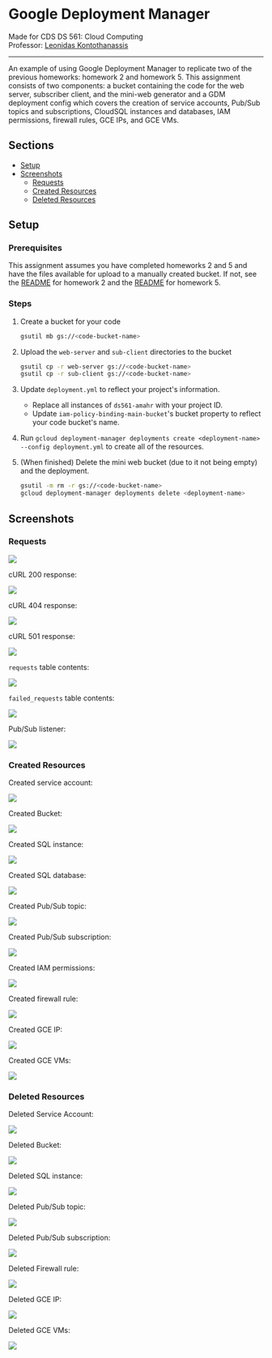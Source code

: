 # Google Deployment Manager

Made for CDS DS 561: Cloud Computing  
Professor: [Leonidas Kontothanassis](https://www.bu.edu/cds-faculty/profile/kthanasi/)

---

An example of using Google Deployment Manager to replicate two of the previous homeworks: homework 2 and homework 5. This assignment consists of two components: a bucket containing the code for the web server, subscriber client, and the mini-web generator and a GDM deployment config which covers the creation of service accounts, Pub/Sub topics and subscriptions, CloudSQL instances and databases, IAM permissions, firewall rules, GCE IPs, and GCE VMs.

## Sections

- [Setup](#setup)
- [Screenshots](#screenshots)
  - [Requests](#requests)
  - [Created Resources](#created-resources)
  - [Deleted Resources](#deleted-resources)

## Setup

### Prerequisites

This assignment assumes you have completed homeworks 2 and 5 and have the files available for upload to a manually created bucket. If not, see the [README](../assignment-2/README.md) for homework 2 and the [README](../assignment-5/README.md) for homework 5.

### Steps

1. Create a bucket for your code
   ```bash
   gsutil mb gs://<code-bucket-name>
   ```
1. Upload the `web-server` and `sub-client` directories to the bucket
   ```bash
   gsutil cp -r web-server gs://<code-bucket-name>
   gsutil cp -r sub-client gs://<code-bucket-name>
   ```
1. Update `deployment.yml` to reflect your project's information.

   - Replace all instances of `ds561-amahr` with your project ID.
   - Update `iam-policy-binding-main-bucket`'s bucket property to reflect your code bucket's name.

1. Run `gcloud deployment-manager deployments create <deployment-name> --config deployment.yml` to create all of the resources.

1. (When finished) Delete the mini web bucket (due to it not being empty) and the deployment.
   ```bash
   gsutil -m rm -r gs://<code-bucket-name>
   gcloud deployment-manager deployments delete <deployment-name>
   ```

## Screenshots

### Requests

![](./assets/part2.png)

cURL 200 response:

![](./assets/part3-200.png)

cURL 404 response:

![](./assets/part3-404.png)

cURL 501 response:

![](./assets/part3-501.png)

`requests` table contents:

![](./assets/part4-all.png)

`failed_requests` table contents:

![](./assets/part4-failed.png)

Pub/Sub listener:

![](./assets/part4-sub.png)

### Created Resources

Created service account:

![](./assets/part6-sa.png)

Created Bucket:

![](./assets/part6-bucket.png)

Created SQL instance:

![](./assets/part6-sql-instance.png)

Created SQL database:

![](./assets/part6-sql-db.png)

Created Pub/Sub topic:

![](./assets/part6-topic.png)

Created Pub/Sub subscription:

![](./assets/part6-sub.png)

Created IAM permissions:

![](./assets/part6-iam.png)

Created firewall rule:

![](./assets/part6-firewall.png)

Created GCE IP:

![](./assets/part6-ip.png)

Created GCE VMs:

![](./assets/part6-vm.png)

### Deleted Resources

Deleted Service Account:

![](./assets/part7-sa.png)

Deleted Bucket:

![](./assets/part7-bucket.png)

Deleted SQL instance:

![](./assets/part7-sql.png)

Deleted Pub/Sub topic:

![](./assets/part7-topic.png)

Deleted Pub/Sub subscription:

![](./assets/part7-sub.png)

Deleted Firewall rule:

![](./assets/part7-firewall.png)

Deleted GCE IP:

![](./assets/part7-ip.png)

Deleted GCE VMs:

![](./assets/part7-vm.png)
